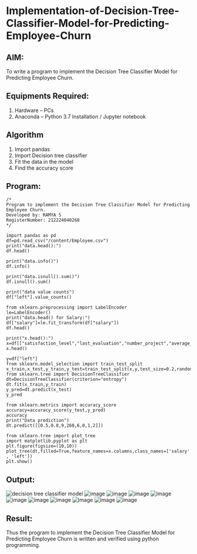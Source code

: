 # Implementation-of-Decision-Tree-Classifier-Model-for-Predicting-Employee-Churn

## AIM:
To write a program to implement the Decision Tree Classifier Model for Predicting Employee Churn.

## Equipments Required:
1. Hardware – PCs
2. Anaconda – Python 3.7 Installation / Jupyter notebook

## Algorithm
1. Import pandas
2. Import Decision tree classifier
3. Fit the data in the model
4. Find the accuracy score

## Program:
```
/*
Program to implement the Decision Tree Classifier Model for Predicting Employee Churn.
Developed by: RAMYA S
RegisterNumber: 212224040268 
*/
```
```
import pandas as pd
df=pd.read_csv("/content/Employee.csv")
print("data.head():")
df.head()

print("data.info()")
df.info()

print("data.isnull().sum()")
df.isnull().sum()

print("data value counts")
df["left"].value_counts()

from sklearn.preprocessing import LabelEncoder
le=LabelEncoder()
print("data.head() for Salary:")
df["salary"]=le.fit_transform(df["salary"])
df.head()

print("x.head():")
x=df[["satisfaction_level","last_evaluation","number_project","average_montly_hours","time_spend_company","Work_accident","promotion_last_5years","salary"]]
x.head()

y=df["left"]
from sklearn.model_selection import train_test_split
x_train,x_test,y_train,y_test=train_test_split(x,y,test_size=0.2,random_state=100)
from sklearn.tree import DecisionTreeClassifier
dt=DecisionTreeClassifier(criterion="entropy")
dt.fit(x_train,y_train)
y_pred=dt.predict(x_test)
y_pred

from sklearn.metrics import accuracy_score
accuracy=accuracy_score(y_test,y_pred)
accuracy
print("Data prediction")
dt.predict([[0.5,0.8,9,260,6,0,1,2]])

from sklearn.tree import plot_tree
import matplotlib.pyplot as plt
plt.figure(figsize=(10,10))
plot_tree(dt,filled=True,feature_names=x.columns,class_names=['salary' , 'left'])
plt.show()

```

## Output:
![decision tree classifier model](sam.png)
![image](https://github.com/user-attachments/assets/281be63f-7241-4ebf-88e1-c7a619709607)
![image](https://github.com/user-attachments/assets/f28a503a-ac04-470d-be95-978924f9e435)
![image](https://github.com/user-attachments/assets/73917578-2ce6-4614-8b03-243c6f11d16a)
![image](https://github.com/user-attachments/assets/7390eb16-1d9c-4902-bf77-be3f9a9a8f7c)
![image](https://github.com/user-attachments/assets/18a8e991-23b4-4746-a5c1-1576c0a68336)
![image](https://github.com/user-attachments/assets/dffb5043-40c3-455f-98c4-ca5dc6754831)
![image](https://github.com/user-attachments/assets/e8d10dc2-d036-46c8-9b7b-efb106b2008b)
![image](https://github.com/user-attachments/assets/48f4994a-5b3d-44f3-a813-57c471a183ab)
![image](https://github.com/user-attachments/assets/bd20effe-85cf-49e1-8bb1-23427f6745a7)
![image](https://github.com/user-attachments/assets/1e2dd20a-a0a2-4a44-9be7-041822ff63e3)

## Result:
Thus the program to implement the  Decision Tree Classifier Model for Predicting Employee Churn is written and verified using python programming.

